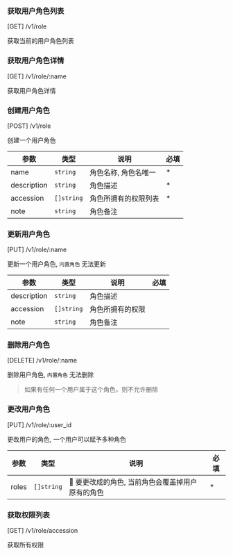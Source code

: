 ### 获取用户角色列表

[GET] /v1/role

获取当前的用户角色列表

### 获取用户角色详情

[GET] /v1/role/:name

获取用户角色详情

### 创建用户角色

[POST] /v1/role

创建一个用户角色

| 参数        | 类型       | 说明                 | 必填 |
| ----------- | ---------- | -------------------- | ---- |
| name        | `string`   | 角色名称, 角色名唯一 | \*   |
| description | `string`   | 角色描述             | \*   |
| accession   | `[]string` | 角色所拥有的权限列表 | \*   |
| note        | `string`   | 角色备注             |      |

### 更新用户角色

[PUT] /v1/role/:name

更新一个用户角色, `内置角色` 无法更新

| 参数        | 类型       | 说明             | 必填 |
| ----------- | ---------- | ---------------- | ---- |
| description | `string`   | 角色描述         |      |
| accession   | `[]string` | 角色所拥有的权限 |      |
| note        | `string`   | 角色备注         |      |

### 删除用户角色

[DELETE] /v1/role/:name

删除用户角色, `内置角色` 无法删除

> 如果有任何一个用户属于这个角色，则不允许删除

### 更改用户角色

[PUT] /v1/role/:user_id

更改用户的角色, 一个用户可以赋予多种角色

| 参数  | 类型       | 说明                                            | 必填 |
| ----- | ---------- | ----------------------------------------------- | ---- |
| roles | `[]string` |  要更改成的角色, 当前角色会覆盖掉用户原有的角色 | \*   |

### 获取权限列表

[GET] /v1/role/accession

获取所有权限